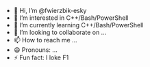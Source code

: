 - 👋 Hi, I’m @fwierzbik-esky
- 👀 I’m interested in C++/Bash/PowerShell
- 🌱 I’m currently learning C++/Bash/PowerShell
- 💞️ I’m looking to collaborate on ...
- 📫 How to reach me ...
- 😄 Pronouns: ...
- ⚡ Fun fact: I loke F1

<!---
fwierzbik-esky/fwierzbik-esky is a ✨ special ✨ repository because its `README.md` (this file) appears on your GitHub profile.
You can click the Preview link to take a look at your changes.
--->
